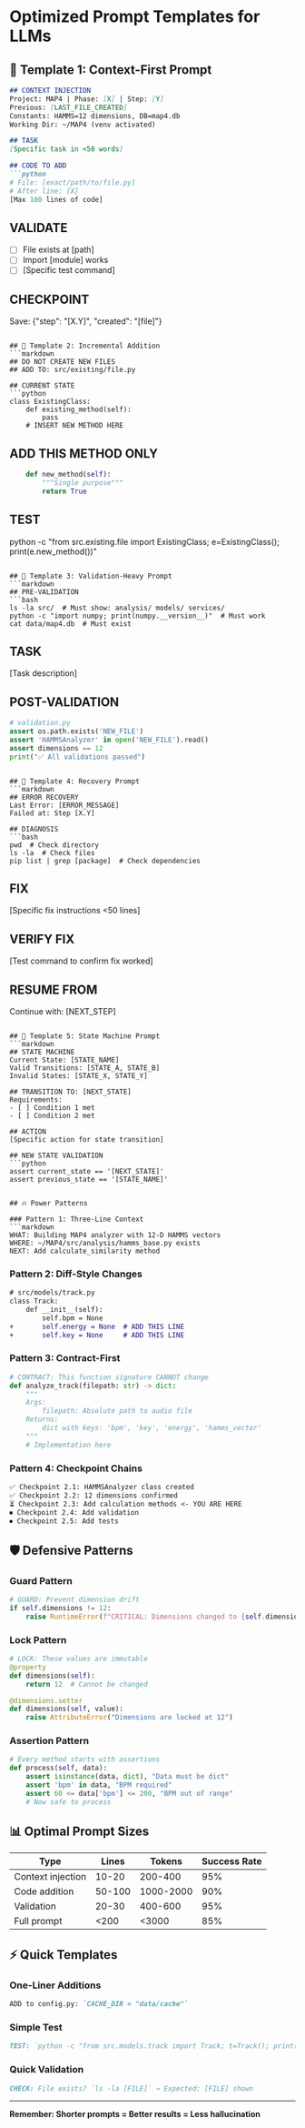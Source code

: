# Optimized Prompt Templates for LLMs

## 🎯 Template 1: Context-First Prompt
```markdown
## CONTEXT INJECTION
Project: MAP4 | Phase: [X] | Step: [Y]
Previous: [LAST_FILE_CREATED]
Constants: HAMMS=12 dimensions, DB=map4.db
Working Dir: ~/MAP4 (venv activated)

## TASK
[Specific task in <50 words]

## CODE TO ADD
```python
# File: [exact/path/to/file.py]
# After line: [X]
[Max 100 lines of code]
```

## VALIDATE
- [ ] File exists at [path]
- [ ] Import [module] works
- [ ] [Specific test command]

## CHECKPOINT
Save: {"step": "[X.Y]", "created": "[file]"}
```

## 🎯 Template 2: Incremental Addition
```markdown
## DO NOT CREATE NEW FILES
## ADD TO: src/existing/file.py

## CURRENT STATE
```python
class ExistingClass:
    def existing_method(self):
        pass
    # INSERT NEW METHOD HERE
```

## ADD THIS METHOD ONLY
```python
    def new_method(self):
        """Single purpose"""
        return True
```

## TEST
python -c "from src.existing.file import ExistingClass; e=ExistingClass(); print(e.new_method())"
```

## 🎯 Template 3: Validation-Heavy Prompt
```markdown
## PRE-VALIDATION
```bash
ls -la src/  # Must show: analysis/ models/ services/
python -c "import numpy; print(numpy.__version__)"  # Must work
cat data/map4.db  # Must exist
```

## TASK
[Task description]

## POST-VALIDATION
```python
# validation.py
assert os.path.exists('NEW_FILE')
assert 'HAMMSAnalyzer' in open('NEW_FILE').read()
assert dimensions == 12
print("✅ All validations passed")
```
```

## 🎯 Template 4: Recovery Prompt
```markdown
## ERROR RECOVERY
Last Error: [ERROR_MESSAGE]
Failed at: Step [X.Y]

## DIAGNOSIS
```bash
pwd  # Check directory
ls -la  # Check files
pip list | grep [package]  # Check dependencies
```

## FIX
[Specific fix instructions <50 lines]

## VERIFY FIX
[Test command to confirm fix worked]

## RESUME FROM
Continue with: [NEXT_STEP]
```

## 🎯 Template 5: State Machine Prompt
```markdown
## STATE MACHINE
Current State: [STATE_NAME]
Valid Transitions: [STATE_A, STATE_B]
Invalid States: [STATE_X, STATE_Y]

## TRANSITION TO: [NEXT_STATE]
Requirements:
- [ ] Condition 1 met
- [ ] Condition 2 met

## ACTION
[Specific action for state transition]

## NEW STATE VALIDATION
```python
assert current_state == '[NEXT_STATE]'
assert previous_state == '[STATE_NAME]'
```
```

## 🔥 Power Patterns

### Pattern 1: Three-Line Context
```markdown
WHAT: Building MAP4 analyzer with 12-D HAMMS vectors
WHERE: ~/MAP4/src/analysis/hamms_base.py exists
NEXT: Add calculate_similarity method
```

### Pattern 2: Diff-Style Changes
```diff
# src/models/track.py
class Track:
    def __init__(self):
        self.bpm = None
+       self.energy = None  # ADD THIS LINE
+       self.key = None     # ADD THIS LINE
```

### Pattern 3: Contract-First
```python
# CONTRACT: This function signature CANNOT change
def analyze_track(filepath: str) -> dict:
    """
    Args:
        filepath: Absolute path to audio file
    Returns:
        dict with keys: 'bpm', 'key', 'energy', 'hamms_vector'
    """
    # Implementation here
```

### Pattern 4: Checkpoint Chains
```markdown
✅ Checkpoint 2.1: HAMMSAnalyzer class created
✅ Checkpoint 2.2: 12 dimensions confirmed
⏳ Checkpoint 2.3: Add calculation methods <- YOU ARE HERE
⏹ Checkpoint 2.4: Add validation
⏹ Checkpoint 2.5: Add tests
```

## 🛡️ Defensive Patterns

### Guard Pattern
```python
# GUARD: Prevent dimension drift
if self.dimensions != 12:
    raise RuntimeError(f"CRITICAL: Dimensions changed to {self.dimensions}")
```

### Lock Pattern
```python
# LOCK: These values are immutable
@property
def dimensions(self):
    return 12  # Cannot be changed

@dimensions.setter
def dimensions(self, value):
    raise AttributeError("Dimensions are locked at 12")
```

### Assertion Pattern
```python
# Every method starts with assertions
def process(self, data):
    assert isinstance(data, dict), "Data must be dict"
    assert 'bpm' in data, "BPM required"
    assert 60 <= data['bpm'] <= 200, "BPM out of range"
    # Now safe to process
```

## 📊 Optimal Prompt Sizes

| Type | Lines | Tokens | Success Rate |
|------|-------|--------|--------------|
| Context injection | 10-20 | 200-400 | 95% |
| Code addition | 50-100 | 1000-2000 | 90% |
| Validation | 20-30 | 400-600 | 95% |
| Full prompt | <200 | <3000 | 85% |

## ⚡ Quick Templates

### One-Liner Additions
```markdown
ADD to config.py: `CACHE_DIR = "data/cache"`
```

### Simple Test
```markdown
TEST: `python -c "from src.models.track import Track; t=Track(); print('OK')"`
```

### Quick Validation
```markdown
CHECK: File exists? `ls -la [FILE]` → Expected: [FILE] shown
```

---
**Remember: Shorter prompts = Better results = Less hallucination**